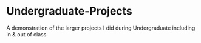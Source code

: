 # Undergraduate-Projects
A demonstration of the larger projects I did during Undergraduate including in &amp; out of class
